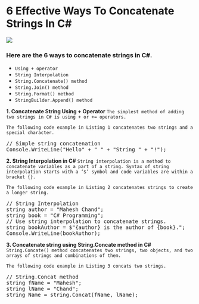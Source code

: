 # 6 Effective Ways To Concatenate Strings In C#

<img src="https://www.c-sharpcorner.com/article/6-effective-ways-to-concatenate-strings-in-c-sharp-and-net-core/Images/6-Effective-Ways-Concatenate-String-Csharp.jpg"/>

### Here are the 6 ways to concatenate strings in C#. 
- `Using + operator`
- `String Interpolation`
- `String.Concatenate() method`
- `String.Join() method`
- `String.Format() method`
- `StringBuilder.Append() method`

**1. Concatenate String Using + Operator**
`The simplest method of adding two strings in C# is using + or += operators.`

`The following code example in Listing 1 concatenates two strings and a special character.`

<pre>// Simple string concatenation     
Console.WriteLine("Hello" + " " + "String " + "!");</pre>

**2. String Interpolation in C#**
`String interpolation is a method to concatenate variables as a part of a string. Syntax of string interpolation starts with a ‘$’ symbol and code variables are within a bracket {}.`

`The following code example in Listing 2 concatenates strings to create a longer string.`

<pre>// String Interpolation    
string author = "Mahesh Chand";    
string book = "C# Programming";    
// Use string interpolation to concatenate strings.    
string bookAuthor = $"{author} is the author of {book}.";    
Console.WriteLine(bookAuthor);
</pre>

**3. Concatenate string using String.Concate method in C#**
`String.Concate() method concatenates two strings, two objects, and two arrays of strings and combinations of them. `

`The following code example in Listing 3 concats two strings.`
  
  <pre>
// String.Concat method    
string fName = "Mahesh";    
string lName = "Chand";    
string Name = string.Concat(fName, lName); 
  </pre>
